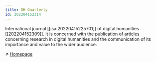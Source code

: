 ```yaml
---
title: DH Quarterly
id: 202204152314
---
```


International journal [[isa:20220415225701]] of digital humanities [[202204152309]]. It is concerned with the publication of articles concerning research in digital humanities and the communication of its importance and value to the wider audience.

↗ [Homepage](http://www.digitalhumanities.org/dhq/about/about.html)
